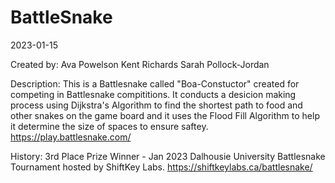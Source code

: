 # BattleSnake
2023-01-15

Created by:
Ava Powelson
Kent Richards
Sarah Pollock-Jordan

Description:
This is a Battlesnake called "Boa-Constuctor" created for competing in Battlesnake compititions. It conducts a desicion making process using Dijkstra's Algorithm to find the shortest path to food and other snakes on the game board and it uses the Flood Fill Algorithm to help it determine the size of spaces to ensure saftey.
https://play.battlesnake.com/

History:
3rd Place Prize Winner - Jan 2023 Dalhousie University Battlesnake Tournament hosted by ShiftKey Labs.
https://shiftkeylabs.ca/battlesnake/
